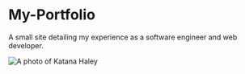 # My-Portfolio
A small site detailing my experience as a software engineer and web developer.

![A photo of Katana Haley](/My-Portfolio/IMG-1321.jpg?raw=true "Katana Haley")
